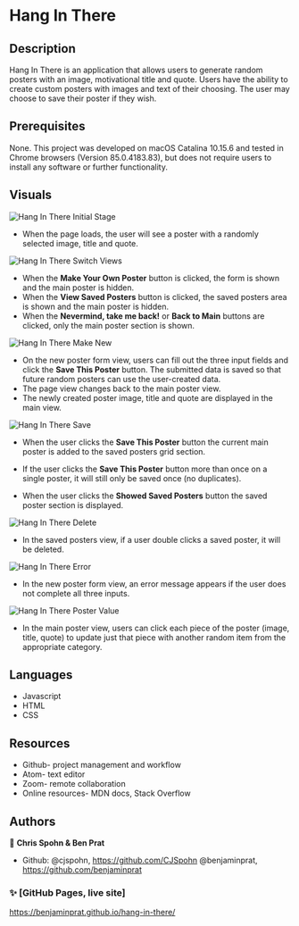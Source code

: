 # Hang In There


## Description
 Hang In There is an application that allows users to generate random  posters with an image, motivational title and quote. Users have the ability to create custom posters with images and text of their choosing. The user may choose to save their poster if they wish.


## Prerequisites
None. This project was developed on macOS Catalina 10.15.6 and tested in Chrome browsers (Version 85.0.4183.83), but does not require users to install any software or further functionality.


## Visuals

![Hang In There Initial Stage](https://media.giphy.com/media/rX1BYlYzUf7LqAkAtP/giphy.gif "Hang In There Initial Stage")



- When the page loads, the user will see a poster with a randomly selected image, title and quote.

![Hang In There Switch Views](https://media.giphy.com/media/YC7iPyAN1AV1iJrE8e/giphy.gif "Hang In There Switch Views")

-   When the  **Make Your Own Poster**  button is clicked, the form is shown and the main poster is hidden.
-   When the  **View Saved Posters**  button is clicked, the saved posters area is shown and the main poster is hidden.
-   When the  **Nevermind, take me back!** or  **Back to Main** buttons are clicked, only the main poster section is shown.


![Hang In There Make New](https://media.giphy.com/media/ApgZ6noR4d41jovcMR/giphy.gif "Make new Poster")

-   On the new poster form view, users can fill out the three input fields and  click the  **Save This Poster** button. The submitted data is saved so that future random posters can use the user-created data.
-   The page view changes back to the main poster view.
-   The newly created poster image, title and quote are displayed in the main view.

![Hang In There Save](https://media.giphy.com/media/rGBolJI5RB3uKGZkmT/giphy.gif "Save Poster")

-   When the user clicks the   **Save This Poster**  button the current main poster is added to the saved posters grid section.

-   If the user  clicks the   **Save This Poster**  button more than once on a single poster, it will still only be saved once (no duplicates).

-   When the user clicks the   **Showed Saved Posters** button the saved poster section is displayed.


![Hang In There Delete](https://media.giphy.com/media/yltCf0iqgGNfaxadvw/giphy.gif "Delete Poster")

- In the saved posters view, if a user double clicks a saved poster, it will be deleted.

![Hang In There Error](https://media.giphy.com/media/iBaAcaI5Wuu9R434LN/giphy.gif "Error Message")

- In the new poster form view, an error message appears if the user does not complete all three inputs.

![Hang In There Poster Value](https://media.giphy.com/media/eGHnkxNoDIeQh7Xw9H/giphy.gif "Select Poster Values")

- In the main poster view, users can click each piece of the poster (image, title, quote) to update just that piece with another random item from the appropriate category.


## Languages

* Javascript
* HTML
* CSS

## Resources
* Github- project management and workflow
* Atom- text editor
* Zoom- remote collaboration
* Online resources- MDN docs, Stack Overflow





## Authors


👤 **Chris Spohn & Ben Prat**

* Github:
 @cjspohn, https://github.com/CJSpohn
 @benjaminprat, https://github.com/benjaminprat


### ✨ [GitHub Pages, live site]
https://benjaminprat.github.io/hang-in-there/
